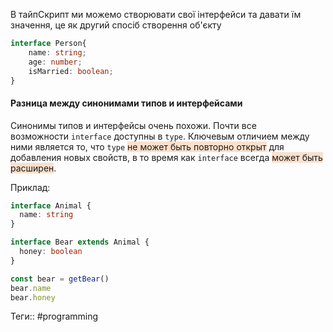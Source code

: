 В тайпСкрипт ми можемо створювати свої інтерфейси та давати їм значення, це як другий спосіб створення об'єкту

```ts
interface Person{
	name: string;
	age: number;
	isMarried: boolean;
}
```

#### Разница между синонимами типов и интерфейсами
Синонимы типов и интерфейсы очень похожи. Почти все возможности `interface` доступны в `type`. Ключевым отличием между ними является то, что `type` <span style="background:rgba(240, 107, 5, 0.2)">не может быть повторно открыт</span> для добавления новых свойств, в то время как `interface` всегда <span style="background:rgba(240, 107, 5, 0.2)">может быть расширен</span>.

Приклад:

```ts
interface Animal {
  name: string
}

interface Bear extends Animal {
  honey: boolean
}

const bear = getBear()
bear.name
bear.honey
```



Теги:: #programming